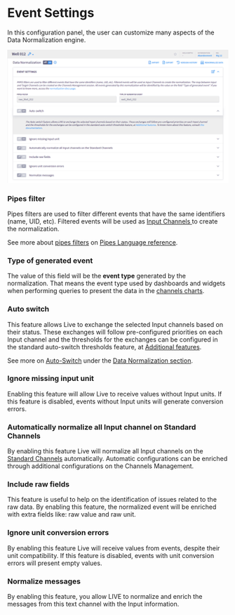 # Event Settings

In this configuration panel, the user can customize many aspects of the Data Normalization engine.

![Event settings group the main features which customize the normalization algorithm](<../../../.gitbook/assets/image (52).png>)

### Pipes filter

Pipes filters are used to filter different events that have the same identifiers (name, UID, etc). Filtered events will be used as [Input Channels ](channels-management.md#input-channel)to create the normalization.

See more about [pipes filters](https://pipes.intelie.com/docs/0.24.5/#quickstart-filters) on [Pipes Language reference](https://pipes.intelie.com/docs).

### Type of generated event

The value of this field will be the **event type** generated by the normalization. That means the event type used by dashboards and widgets when performing queries to present the data in the [channels charts](../../../features/data-visualization/channels-charts/).

### Auto switch

This feature allows Live to exchange the selected Input channels based on their status. These exchanges will follow pre-configured priorities on each Input channel and the thresholds for the exchanges can be configured in the standard auto-switch thresholds feature, at [Additional features](../auto-switch.md).&#x20;

See more on [Auto-Switch](../../../data-flow/data-normalization/auto-switch.md) under the [Data Normalization section](../../../data-flow/data-normalization/).

### Ignore missing input unit

Enabling this feature will allow Live to receive values without Input units. If this feature is disabled, events without Input units will generate conversion errors.

### Automatically normalize all Input channel on Standard Channels

By enabling this feature Live will normalize all Input channels on the [Standard Channels](https://rtolive.intelie.com/#/config/standard-channels) automatically. Automatic configurations can be enriched through additional configurations on the Channels Management.

### Include raw fields

This feature is useful to help on the identification of issues related to the raw data. By enabling this feature, the normalized event will be enriched with extra fields like: raw value and raw unit.

### Ignore unit conversion errors

By enabling this feature Live will receive values from events, despite their unit compatibility. If this feature is disabled, events with unit conversion errors will present empty values.

### Normalize messages

By enabling this feature, you allow LIVE to normalize and enrich the messages from this text channel with the Input information.
